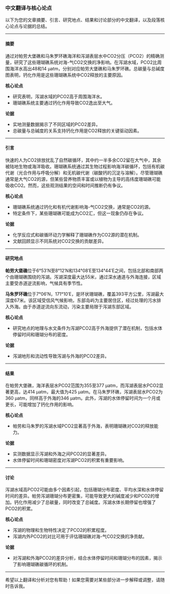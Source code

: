 ### 中文翻译与核心论点

以下为您的文章摘要、引言、研究地点、结果和讨论部分的中文翻译，以及段落核心论点与论据的总结。

---

#### **摘要**  
通过对帕劳大堡礁和马朱罗环礁海洋和泻湖表层水中CO2分压（PCO2）的精确测量，研究了这些珊瑚礁系统对海-气CO2交换的净影响。在泻湖水域，PCO2比周围海洋水高出48和14 μatm，分别对应帕劳大堡礁和马朱罗环礁。总碳量与总碱度图表明，钙化作用是这些珊瑚礁系统中CO2释放的主要原因。  

**核心论点**  
- 研究表明，泻湖水域的PCO2高于周围海洋水。  
- 珊瑚礁系统主要通过钙化作用导致CO2逸出至大气。  

**论据**  
- 实地测量数据揭示了不同区域的PCO2差异。  
- 总碳量与总碱度的关系支持钙化作用是CO2释放的关键驱动因素。

---

#### **引言**  
快速的人为CO2排放扰乱了自然碳循环，其中约一半多余CO2留在大气中，其余被陆地生物或海洋吸收。珊瑚礁系统通过其生物过程影响海洋碳循环，包括有机碳代谢（光合作用与呼吸分解）和无机碳代谢（碳酸钙的沉淀与溶解）。尽管珊瑚礁通常是大气CO2的源，但某些营养物质丰富或以植物为主导的高纬度珊瑚礁可能吸收CO2。然而，这些观测结果的空间和时间推断仍有争议。

**核心论点**  
- 珊瑚礁系统通过钙化和有机代谢影响海-气CO2交换，通常是CO2的源。  
- 特定条件下，某些珊瑚礁可能成为CO2汇，但这一现象仍存在争议。  

**论据**  
- 化学反应式和碳循环动力学解释了珊瑚礁作为CO2源的潜在机制。  
- 文献回顾显示不同系统对CO2交换的贡献差异。

---

#### **研究地点**  
**帕劳大堡礁**位于6°53′N至8°12′N和134°08′E至134°44′E之间，包括北部和南部两个由珊瑚礁围绕的泻湖。泻湖深度最大达55米，通过深水通道与外海连接，区域主要受赤道逆流影响，气候具有季节性。  

**马朱罗环礁**位于7°06′N，171°10′E，是环状珊瑚礁，覆盖393平方公里，泻湖最大深度67米。该区域受信风气候影响，东部岛屿为主要居住区，经过处理的污水排入外海。由于赤道逆流向东流动，污染主要局限于泻湖东部区域。

**核心论点**  
- 研究地点的地理与水文条件为泻湖PCO2高于外海提供了潜在机制，包括水体停留时间和珊瑚分布的密度。  

**论据**  
- 泻湖地形和流动性导致泻湖与外海的PCO2差异。  

---

#### **结果**  
在帕劳大堡礁，海洋表层水PCO2范围为355至377 μatm，而泻湖表层水PCO2显著更高，达414 μatm，最大值为425 μatm。在马朱罗环礁，泻湖表层水PCO2为360 μatm，同样高于外海的346 μatm。此外，泻湖的水体停留时间为一个月或更长，可能增加了钙化作用的影响。  

**核心论点**  
- 帕劳和马朱罗的泻湖水域PCO2显著高于外海，表明珊瑚礁对CO2的释放能力。  

**论据**  
- 实测数据显示泻湖和外海之间PCO2的显著差异。  
- 水体停留时间和珊瑚密度对泻湖PCO2的积累有重要影响。

---

#### **讨论**  
泻湖水域高PCO2可能由多个因素引起，包括珊瑚分布密度、平均水深和水体停留时间的差异。帕劳泻湖珊瑚分布更密集，可能导致更大的碱度减少和PCO2的增加。钙化作用减少了总碳量，同时改变了总碱度。泻湖水体长期停留也增强了PCO2的积累。

**核心论点**  
- 泻湖的物理和生物特性决定了PCO2的积累程度。  
- 泻湖内外PCO2的对比可用于评估珊瑚礁对海-气CO2交换的净贡献。  

**论据**  
- 对泻湖和外海PCO2的差异分析，结合水体停留时间和珊瑚分布的因素，揭示了影响珊瑚礁碳循环的机制。  

---

希望以上翻译和分析对您有帮助！如果您需要对某些部分进一步解释或调整，请随时告诉我。
